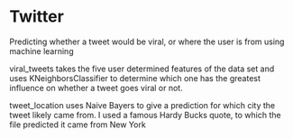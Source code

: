 # Twitter
Predicting whether a tweet would be viral, or where the user is from using machine learning


viral_tweets takes the five user determined features of the data set and uses KNeighborsClassifier to determine which one has the greatest influence on whether a tweet goes viral or not. 

tweet_location uses Naive Bayers to give a prediction for which city the tweet likely came from. I used a famous Hardy Bucks quote, to which the file predicted it came from New York
